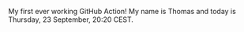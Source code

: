 My first ever working GitHub Action!
My name is Thomas and today is Thursday, 23 September, 20:20 CEST. 
